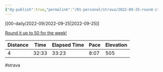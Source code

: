 ```yaml
---
{"dg-publish":true,"permalink":"/01-personal/strava/2022-09-25-round-it-up-to-50-for-the-week/"}
---
```



[[00-daily/2022-09/2022-09-25\|2022-09-25]]

[Round it up to 50 for the week!](https://www.strava.com/activities/7867481207)

| Distance | Time  | Elapsed Time | Pace | Elevation |
| -------- | ----- | ------------ | ---- | --------- |
| 4        | 32:33 | 33:23        | 8:07 | 505       |




#strava
